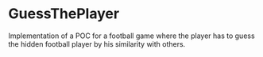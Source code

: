 # GuessThePlayer
Implementation of a POC for a football game where the player has to guess the hidden football player by his similarity with others.
